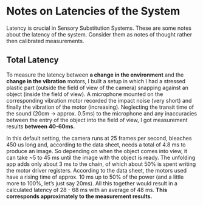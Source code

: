 # Notes on Latencies of the System



Latency is crucial in Sensory Substitution Systems. These are some notes about the latency of the system. Consider them as notes of thought rather then calibrated measurements.



## Total Latency

To measure the latency between **a change in the environment** and the **change in the vibration** motors, I built a setup in which I had a stressed plastic part (outside the field of view of the camera) snapping against an object (inside the field of view). A microphone mounted on the corresponding vibration motor recorded the impact noise (very short) and finally the vibration of the motor (increasing). Neglecting the transit time of the sound (20cm → approx. 0.5ms) to the microphone and any inaccuracies between the entry of the object into the field of view, I got measurement results **between 40-60ms.**

In this default setting, the camera runs at 25 frames per second, bleaches 450 us long and, according to the data sheet, needs a total of 4.8 ms to produce an image. So depending on when the object comes into view, it can take ~5 to 45 ms until the image with the object is ready. The unfolding app adds only about 3 ms to the chain, of which about 50% is spent writing the motor driver registers. According to the data sheet, the motors used have a rising time of approx. 10 ms up to 50% of the power (and a little more to 100%, let’s just say 20ms). All this together would result in a calculated latency of 28 - 68 ms with an average of 48 ms. **This corresponds approximately to the measurement results.**
